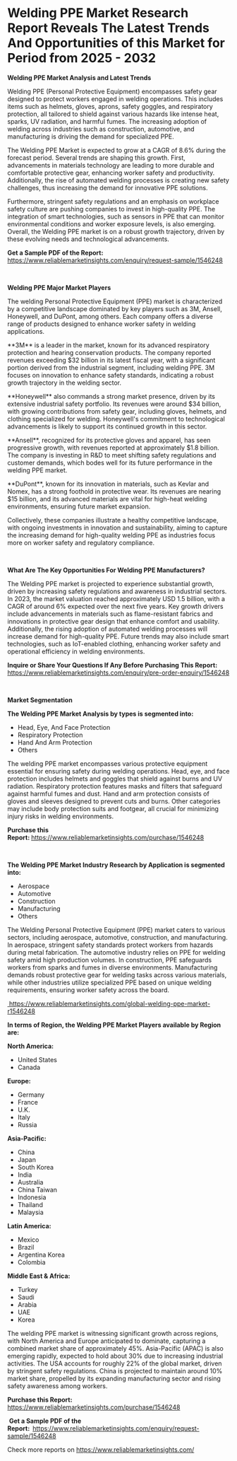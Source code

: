 <p><h1>Welding PPE Market Research Report Reveals The Latest Trends And Opportunities of this Market for Period from 2025 - 2032</h1></p><p><strong>Welding PPE Market Analysis and Latest Trends</strong></p>
<p><p>Welding PPE (Personal Protective Equipment) encompasses safety gear designed to protect workers engaged in welding operations. This includes items such as helmets, gloves, aprons, safety goggles, and respiratory protection, all tailored to shield against various hazards like intense heat, sparks, UV radiation, and harmful fumes. The increasing adoption of welding across industries such as construction, automotive, and manufacturing is driving the demand for specialized PPE.</p><p>The Welding PPE Market is expected to grow at a CAGR of 8.6% during the forecast period. Several trends are shaping this growth. First, advancements in materials technology are leading to more durable and comfortable protective gear, enhancing worker safety and productivity. Additionally, the rise of automated welding processes is creating new safety challenges, thus increasing the demand for innovative PPE solutions. </p><p>Furthermore, stringent safety regulations and an emphasis on workplace safety culture are pushing companies to invest in high-quality PPE. The integration of smart technologies, such as sensors in PPE that can monitor environmental conditions and worker exposure levels, is also emerging. Overall, the Welding PPE market is on a robust growth trajectory, driven by these evolving needs and technological advancements.</p></p>
<p><strong>Get a Sample PDF of the Report:&nbsp;</strong> <a href="https://www.reliablemarketinsights.com/enquiry/request-sample/1546248?utm_campaign=1894&utm_medium=2&utm_source=Github&utm_content=ia&utm_term=06022025&utm_id=welding-ppe">https://www.reliablemarketinsights.com/enquiry/request-sample/1546248</a></p>
<p>&nbsp;</p>
<p><strong>Welding PPE Major Market Players</strong></p>
<p><p>The welding Personal Protective Equipment (PPE) market is characterized by a competitive landscape dominated by key players such as 3M, Ansell, Honeywell, and DuPont, among others. Each company offers a diverse range of products designed to enhance worker safety in welding applications.</p><p>**3M** is a leader in the market, known for its advanced respiratory protection and hearing conservation products. The company reported revenues exceeding $32 billion in its latest fiscal year, with a significant portion derived from the industrial segment, including welding PPE. 3M focuses on innovation to enhance safety standards, indicating a robust growth trajectory in the welding sector.</p><p>**Honeywell** also commands a strong market presence, driven by its extensive industrial safety portfolio. Its revenues were around $34 billion, with growing contributions from safety gear, including gloves, helmets, and clothing specialized for welding. Honeywell's commitment to technological advancements is likely to support its continued growth in this sector.</p><p>**Ansell**, recognized for its protective gloves and apparel, has seen progressive growth, with revenues reported at approximately $1.8 billion. The company is investing in R&D to meet shifting safety regulations and customer demands, which bodes well for its future performance in the welding PPE market.</p><p>**DuPont**, known for its innovation in materials, such as Kevlar and Nomex, has a strong foothold in protective wear. Its revenues are nearing $15 billion, and its advanced materials are vital for high-heat welding environments, ensuring future market expansion.</p><p>Collectively, these companies illustrate a healthy competitive landscape, with ongoing investments in innovation and sustainability, aiming to capture the increasing demand for high-quality welding PPE as industries focus more on worker safety and regulatory compliance.</p></p>
<p>&nbsp;</p>
<p><strong>What Are The Key Opportunities For Welding PPE Manufacturers?</strong></p>
<p><p>The Welding PPE market is projected to experience substantial growth, driven by increasing safety regulations and awareness in industrial sectors. In 2023, the market valuation reached approximately USD 1.5 billion, with a CAGR of around 6% expected over the next five years. Key growth drivers include advancements in materials such as flame-resistant fabrics and innovations in protective gear design that enhance comfort and usability. Additionally, the rising adoption of automated welding processes will increase demand for high-quality PPE. Future trends may also include smart technologies, such as IoT-enabled clothing, enhancing worker safety and operational efficiency in welding environments.</p></p>
<p><strong>Inquire or Share Your Questions If Any Before Purchasing This Report:</strong> <a href="https://www.reliablemarketinsights.com/enquiry/pre-order-enquiry/1546248?utm_campaign=1894&utm_medium=2&utm_source=Github&utm_content=ia&utm_term=06022025&utm_id=welding-ppe">https://www.reliablemarketinsights.com/enquiry/pre-order-enquiry/1546248</a></p>
<p>&nbsp;</p>
<p><strong>Market Segmentation</strong></p>
<p><strong>The Welding PPE Market Analysis by types is segmented into:</strong></p>
<p><ul><li>Head, Eye, And Face Protection</li><li>Respiratory Protection</li><li>Hand And Arm Protection</li><li>Others</li></ul></p>
<p><p>The welding PPE market encompasses various protective equipment essential for ensuring safety during welding operations. Head, eye, and face protection includes helmets and goggles that shield against burns and UV radiation. Respiratory protection features masks and filters that safeguard against harmful fumes and dust. Hand and arm protection consists of gloves and sleeves designed to prevent cuts and burns. Other categories may include body protection suits and footgear, all crucial for minimizing injury risks in welding environments.</p></p>
<p><strong>Purchase this Report:&nbsp;</strong><a href="https://www.reliablemarketinsights.com/purchase/1546248?utm_campaign=1894&utm_medium=2&utm_source=Github&utm_content=ia&utm_term=06022025&utm_id=welding-ppe">https://www.reliablemarketinsights.com/purchase/1546248</a></p>
<p>&nbsp;</p>
<p><strong>The Welding PPE Market Industry Research by Application is segmented into:</strong></p>
<p><ul><li>Aerospace</li><li>Automotive</li><li>Construction</li><li>Manufacturing</li><li>Others</li></ul></p>
<p><p>The Welding Personal Protective Equipment (PPE) market caters to various sectors, including aerospace, automotive, construction, and manufacturing. In aerospace, stringent safety standards protect workers from hazards during metal fabrication. The automotive industry relies on PPE for welding safety amid high production volumes. In construction, PPE safeguards workers from sparks and fumes in diverse environments. Manufacturing demands robust protective gear for welding tasks across various materials, while other industries utilize specialized PPE based on unique welding requirements, ensuring worker safety across the board.</p></p>
<p><a href="https://www.reliablemarketinsights.com/global-welding-ppe-market-r1546248?utm_campaign=1894&utm_medium=2&utm_source=Github&utm_content=ia&utm_term=06022025&utm_id=welding-ppe">&nbsp;https://www.reliablemarketinsights.com/global-welding-ppe-market-r1546248</a></p>
<p><strong>In terms of Region, the Welding PPE Market Players available by Region are:</strong></p>
<p>
    <p> <strong> North America: </strong>
        <ul>
            <li>United States</li>
            <li>Canada</li>
        </ul>
        </p> 
    <p> <strong> Europe: </strong>
        <ul>
            <li>Germany</li>
            <li>France</li>
            <li>U.K.</li>
            <li>Italy</li>
            <li>Russia</li>
        </ul>
        </p> 
    <p> <strong> Asia-Pacific: </strong>
        <ul>
            <li>China</li>
            <li>Japan</li>
            <li>South Korea</li>
            <li>India</li>
            <li>Australia</li>
            <li>China Taiwan</li>
            <li>Indonesia</li>
            <li>Thailand</li>
            <li>Malaysia</li>
        </ul>
        </p> 
    <p> <strong> Latin America: </strong>
        <ul>
            <li>Mexico</li>
            <li>Brazil</li>
            <li>Argentina Korea</li>
            <li>Colombia</li>
        </ul>
        </p> 
    <p> <strong> Middle East & Africa: </strong>
        <ul>
            <li>Turkey</li>
            <li>Saudi</li>
            <li>Arabia</li>
            <li>UAE</li>
            <li>Korea</li>
        </ul>
    </p>
    </p>
<p><p>The welding PPE market is witnessing significant growth across regions, with North America and Europe anticipated to dominate, capturing a combined market share of approximately 45%. Asia-Pacific (APAC) is also emerging rapidly, expected to hold about 30% due to increasing industrial activities. The USA accounts for roughly 22% of the global market, driven by stringent safety regulations. China is projected to maintain around 10% market share, propelled by its expanding manufacturing sector and rising safety awareness among workers.</p></p>
<p><strong>Purchase this Report: </strong><a href="https://www.reliablemarketinsights.com/purchase/1546248?utm_campaign=1894&utm_medium=2&utm_source=Github&utm_content=ia&utm_term=06022025&utm_id=welding-ppe">https://www.reliablemarketinsights.com/purchase/1546248</a></p>
<p>&nbsp;<strong>Get a Sample PDF of the Report:&nbsp;&nbsp;</strong><a href="https://www.reliablemarketinsights.com/enquiry/request-sample/1546248?utm_campaign=1894&utm_medium=2&utm_source=Github&utm_content=ia&utm_term=06022025&utm_id=welding-ppe">https://www.reliablemarketinsights.com/enquiry/request-sample/1546248</a></p>
<p><strong></strong></p>
<p>Check more reports on <a href="https://www.reliablemarketinsights.com/?utm_campaign=1894&utm_medium=2&utm_source=Github&utm_content=ia&utm_term=06022025&utm_id=welding-ppe">https://www.reliablemarketinsights.com/</a></p>